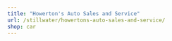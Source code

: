 ```yaml
---
title: "Howerton's Auto Sales and Service"
url: /stillwater/howertons-auto-sales-and-service/
shop: car
---
```

